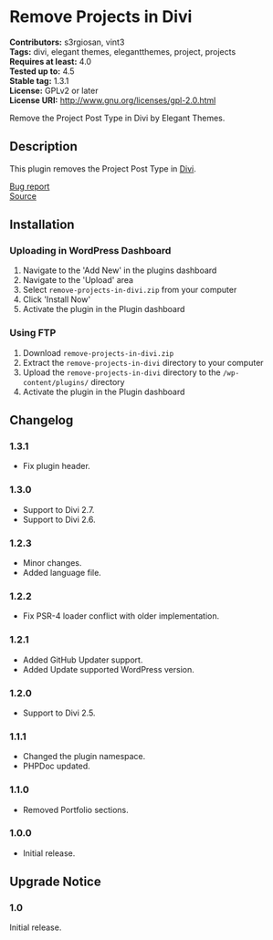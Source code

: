 # Remove Projects in Divi #
**Contributors:** s3rgiosan, vint3    
**Tags:** divi, elegant themes, elegantthemes, project, projects    
**Requires at least:** 4.0    
**Tested up to:** 4.5    
**Stable tag:** 1.3.1    
**License:** GPLv2 or later    
**License URI:** http://www.gnu.org/licenses/gpl-2.0.html    

Remove the Project Post Type in Divi by Elegant Themes.

## Description ##

This plugin removes the Project Post Type in [Divi](http://www.elegantthemes.com/gallery/divi/).  

[Bug report](https://github.com/vint3creative/remove-projects-in-divi/issues)  
[Source](https://github.com/vint3creative/remove-projects-in-divi)  

## Installation ##

### Uploading in WordPress Dashboard ###

1. Navigate to the 'Add New' in the plugins dashboard
2. Navigate to the 'Upload' area
3. Select `remove-projects-in-divi.zip` from your computer
4. Click 'Install Now'
5. Activate the plugin in the Plugin dashboard

### Using FTP ###

1. Download `remove-projects-in-divi.zip`
2. Extract the `remove-projects-in-divi` directory to your computer
3. Upload the `remove-projects-in-divi` directory to the `/wp-content/plugins/` directory
4. Activate the plugin in the Plugin dashboard

## Changelog ##

### 1.3.1 ###
* Fix plugin header. 

### 1.3.0 ###
* Support to Divi 2.7.
* Support to Divi 2.6. 

### 1.2.3 ###
* Minor changes.  
* Added language file. 

### 1.2.2 ###
* Fix PSR-4 loader conflict with older implementation.  

### 1.2.1 ###
* Added GitHub Updater support.  
* Added Update supported WordPress version.  

### 1.2.0 ###
* Support to Divi 2.5.  

### 1.1.1 ###
* Changed the plugin namespace.  
* PHPDoc updated.  

### 1.1.0 ###
* Removed Portfolio sections.  

### 1.0.0 ###
* Initial release.  

## Upgrade Notice ##

### 1.0 ###
Initial release.  
